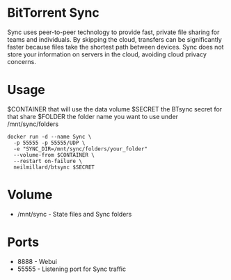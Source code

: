 BitTorrent Sync
===============

Sync uses peer-to-peer technology to provide fast, private file sharing for teams and individuals. By skipping the cloud, transfers can be significantly faster because files take the shortest path between devices. Sync does not store your information on servers in the cloud, avoiding cloud privacy concerns.

# Usage
$CONTAINER that will use the data volume
$SECRET the BTsync secret for that share
$FOLDER the folder name you want to use under /mnt/sync/folders

    docker run -d --name Sync \
      -p 55555 -p 55555/UDP \
	  -e "SYNC_DIR=/mnt/sync/folders/your_folder"
      --volume-from $CONTAINER \
      --restart on-failure \
      neilmillard/btsync $SECRET

# Volume

* /mnt/sync - State files and Sync folders

# Ports

* 8888 - Webui
* 55555 - Listening port for Sync traffic
